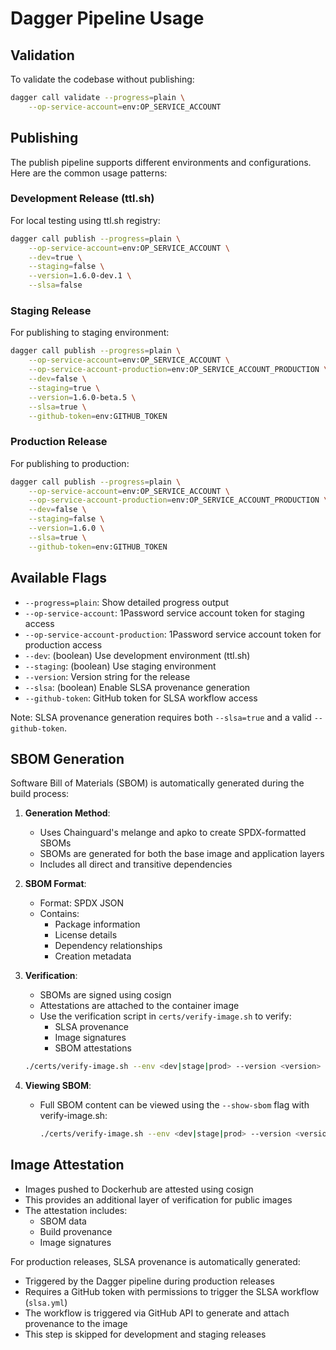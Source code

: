 # Dagger Pipeline Usage

## Validation

To validate the codebase without publishing:
```bash
dagger call validate --progress=plain \
    --op-service-account=env:OP_SERVICE_ACCOUNT
```

## Publishing

The publish pipeline supports different environments and configurations. Here are the common usage patterns:

### Development Release (ttl.sh)

For local testing using ttl.sh registry:
```bash
dagger call publish --progress=plain \
    --op-service-account=env:OP_SERVICE_ACCOUNT \
    --dev=true \
    --staging=false \
    --version=1.6.0-dev.1 \
    --slsa=false
```

### Staging Release

For publishing to staging environment:
```bash
dagger call publish --progress=plain \
    --op-service-account=env:OP_SERVICE_ACCOUNT \
    --op-service-account-production=env:OP_SERVICE_ACCOUNT_PRODUCTION \
    --dev=false \
    --staging=true \
    --version=1.6.0-beta.5 \
    --slsa=true \
    --github-token=env:GITHUB_TOKEN
```

### Production Release

For publishing to production:
```bash
dagger call publish --progress=plain \
    --op-service-account=env:OP_SERVICE_ACCOUNT \
    --op-service-account-production=env:OP_SERVICE_ACCOUNT_PRODUCTION \
    --dev=false \
    --staging=false \
    --version=1.6.0 \
    --slsa=true \
    --github-token=env:GITHUB_TOKEN
```

## Available Flags

- `--progress=plain`: Show detailed progress output
- `--op-service-account`: 1Password service account token for staging access
- `--op-service-account-production`: 1Password service account token for production access
- `--dev`: (boolean) Use development environment (ttl.sh)
- `--staging`: (boolean) Use staging environment
- `--version`: Version string for the release
- `--slsa`: (boolean) Enable SLSA provenance generation
- `--github-token`: GitHub token for SLSA workflow access

Note: SLSA provenance generation requires both `--slsa=true` and a valid `--github-token`.

## SBOM Generation

Software Bill of Materials (SBOM) is automatically generated during the build process:

1. **Generation Method**: 
   - Uses Chainguard's melange and apko to create SPDX-formatted SBOMs
   - SBOMs are generated for both the base image and application layers
   - Includes all direct and transitive dependencies

2. **SBOM Format**:
   - Format: SPDX JSON
   - Contains:
     - Package information
     - License details
     - Dependency relationships
     - Creation metadata

3. **Verification**:
   - SBOMs are signed using cosign
   - Attestations are attached to the container image
   - Use the verification script in `certs/verify-image.sh` to verify:
     - SLSA provenance
     - Image signatures
     - SBOM attestations
   ```bash
   ./certs/verify-image.sh --env <dev|stage|prod> --version <version> --digest <image-digest>
   ```

4. **Viewing SBOM**:
   - Full SBOM content can be viewed using the `--show-sbom` flag with verify-image.sh:
     ```bash
     ./certs/verify-image.sh --env <dev|stage|prod> --version <version> --digest <image-digest> --show-sbom
     ```

## Image Attestation

- Images pushed to Dockerhub are attested using cosign
- This provides an additional layer of verification for public images
- The attestation includes:
  - SBOM data
  - Build provenance
  - Image signatures

For production releases, SLSA provenance is automatically generated:
- Triggered by the Dagger pipeline during production releases
- Requires a GitHub token with permissions to trigger the SLSA workflow (`slsa.yml`)
- The workflow is triggered via GitHub API to generate and attach provenance to the image
- This step is skipped for development and staging releases
